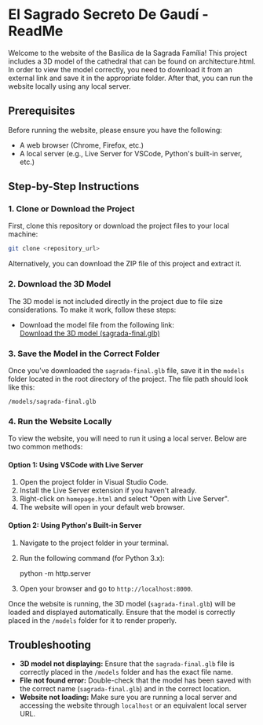 # El Sagrado Secreto De Gaudí - ReadMe

Welcome to the website of the Basílica de la Sagrada Família! This project includes a 3D model of the cathedral that can be found on architecture.html. In order to view the model correctly, you need to download it from an external link and save it in the appropriate folder. After that, you can run the website locally using any local server.

## Prerequisites

Before running the website, please ensure you have the following:
- A web browser (Chrome, Firefox, etc.)
- A local server (e.g., Live Server for VSCode, Python's built-in server, etc.)

## Step-by-Step Instructions

### 1. Clone or Download the Project
First, clone this repository or download the project files to your local machine:

```bash
git clone <repository_url>
```

Alternatively, you can download the ZIP file of this project and extract it.

### 2. Download the 3D Model
The 3D model is not included directly in the project due to file size considerations. To make it work, follow these steps:

- Download the model file from the following link:  
  [Download the 3D model (sagrada-final.glb)](https://drive.google.com/file/d/1rCeUfyhlVXggQkWwyupr_GczJXpzjIs3/view?usp=sharing)
  
### 3. Save the Model in the Correct Folder
Once you’ve downloaded the `sagrada-final.glb` file, save it in the `models` folder located in the root directory of the project. The file path should look like this:

```
/models/sagrada-final.glb
```

### 4. Run the Website Locally

To view the website, you will need to run it using a local server. Below are two common methods:

#### Option 1: Using VSCode with Live Server
1. Open the project folder in Visual Studio Code.
2. Install the Live Server extension if you haven't already.
3. Right-click on `homepage.html` and select "Open with Live Server".
4. The website will open in your default web browser.

#### Option 2: Using Python's Built-in Server
1. Navigate to the project folder in your terminal.
2. Run the following command (for Python 3.x):

   python -m http.server

3. Open your browser and go to `http://localhost:8000`.

Once the website is running, the 3D model (`sagrada-final.glb`) will be loaded and displayed automatically. Ensure that the model is correctly placed in the `/models` folder for it to render properly.

## Troubleshooting

- **3D model not displaying:** Ensure that the `sagrada-final.glb` file is correctly placed in the `/models` folder and has the exact file name.
- **File not found error:** Double-check that the model has been saved with the correct name (`sagrada-final.glb`) and in the correct location.
- **Website not loading:** Make sure you are running a local server and accessing the website through `localhost` or an equivalent local server URL.




